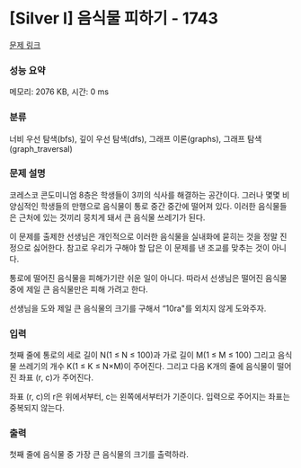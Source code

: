 # [Silver I] 음식물 피하기 - 1743 

[문제 링크](https://www.acmicpc.net/problem/1743) 

### 성능 요약

메모리: 2076 KB, 시간: 0 ms

### 분류

너비 우선 탐색(bfs), 깊이 우선 탐색(dfs), 그래프 이론(graphs), 그래프 탐색(graph_traversal)

### 문제 설명

<p>코레스코 콘도미니엄 8층은 학생들이 3끼의 식사를 해결하는 공간이다. 그러나 몇몇 비양심적인 학생들의 만행으로 음식물이 통로 중간 중간에 떨어져 있다. 이러한 음식물들은 근처에 있는 것끼리 뭉치게 돼서 큰 음식물 쓰레기가 된다. </p>

<p>이 문제를 출제한 선생님은 개인적으로 이러한 음식물을 실내화에 묻히는 것을 정말 진정으로 싫어한다. 참고로 우리가 구해야 할 답은 이 문제를 낸 조교를 맞추는 것이 아니다. </p>

<p>통로에 떨어진 음식물을 피해가기란 쉬운 일이 아니다. 따라서 선생님은 떨어진 음식물 중에 제일 큰 음식물만은 피해 가려고 한다. </p>

<p>선생님을 도와 제일 큰 음식물의 크기를 구해서 “10ra"를 외치지 않게 도와주자.</p>

### 입력 

 <p>첫째 줄에 통로의 세로 길이 N(1 ≤ N ≤ 100)과 가로 길이 M(1 ≤ M ≤ 100) 그리고 음식물 쓰레기의 개수 K(1 ≤ K ≤ N×M)이 주어진다.  그리고 다음 K개의 줄에 음식물이 떨어진 좌표 (r, c)가 주어진다.</p>

<p>좌표 (r, c)의 r은 위에서부터, c는 왼쪽에서부터가 기준이다. 입력으로 주어지는 좌표는 중복되지 않는다.</p>

### 출력 

 <p>첫째 줄에 음식물 중 가장 큰 음식물의 크기를 출력하라.</p>

